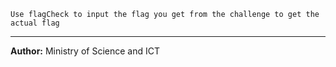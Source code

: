 
`Use flagCheck to input the flag you get from the challenge to get the actual flag`

---
**Author:** Ministry of Science and ICT